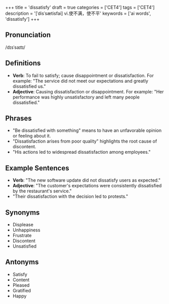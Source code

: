 +++
title = 'dissatisfy'
draft = true
categories = ['CET4']
tags = ['CET4']
description = '[ˈdisˈsætisfai] vi.使不满，使不平'
keywords = ['ai words', 'dissatisfy']
+++

## Pronunciation
/dɪsˈsaɪtɪ/

## Definitions
- **Verb**: To fail to satisfy; cause disappointment or dissatisfaction. For example: "The service did not meet our expectations and greatly dissatisfied us."
- **Adjective**: Causing dissatisfaction or disappointment. For example: "Her performance was highly unsatisfactory and left many people dissatisfied."

## Phrases
- "Be dissatisfied with something" means to have an unfavorable opinion or feeling about it.
- "Dissatisfaction arises from poor quality" highlights the root cause of discontent.
- "His actions led to widespread dissatisfaction among employees."

## Example Sentences
- **Verb**: "The new software update did not dissatisfy users as expected."
- **Adjective**: "The customer's expectations were consistently dissatisfied by the restaurant's service."
- "Their dissatisfaction with the decision led to protests."

## Synonyms
- Displease
- Unhappiness
- Frustrate
- Discontent
- Unsatisfied

## Antonyms
- Satisfy
- Content
- Pleased
- Gratified
- Happy
